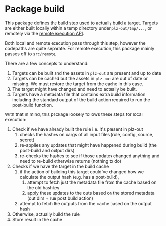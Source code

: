 # Package build

This package defines the build step used to actually build a target. Targets are either built locally within a temp 
directory under `plz-out/tmp/...`, or remotely via the [remote execution API](https://github.com/bazelbuild/remote-apis).

Both local and remote execution pass through this step, however the codepaths are quite separate. For remote execution,
this package mainly passes off to `src/remote`.

There are a few concepts to understand:
1. Targets can be built and the assets in `plz-out` are present and up to date
2. Targets can be cached but the assets in `plz-out` are out of date or missing. We must restore the target from the 
   cache in this case.
3. The target might have changed and need to actually be built.
4. Targets have a metadata file that contains extra build information including the standard output of the build action
   required to run the post-build function. 

With that in mind, this package loosely follows these steps for local execution:
1. Check if we have already built the rule i.e. it's present in plz-out
   1. checks the hashes on xargs of all input files (rule, config, source, secret)
   2. re-applies any updates that might have happened during build (the post-build and output dirs)
   3. re-checks the hashes to see if those updates changed anything and need to re-build otherwise returns (nothing to do)
2. Checks if we have the target in the build cache
   1. if the action of building this target could've changed how we calculate the output hash (e.g. has a post-build),
      1. attempt to fetch just the metadata file from the cache based on the old hashkey
      2. apply these updates to the outs based on the stored metadata (out dirs + run post build action)
   2. attempt to fetch the outputs from the cache based on the output hash
3. Otherwise, actually build the rule
4. Store result in the cache